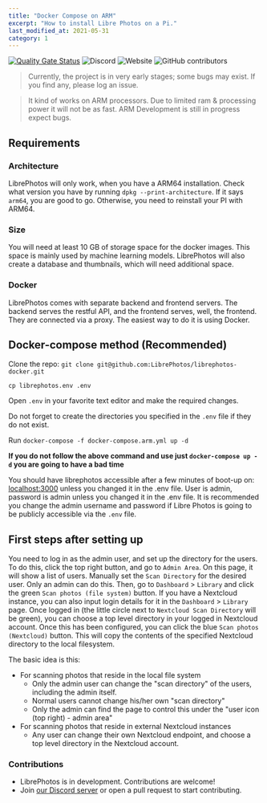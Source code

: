 ```yaml
---
title: "Docker Compose on ARM"
excerpt: "How to install Libre Photos on a Pi."
last_modified_at: 2021-05-31
category: 1
---
```


[![Quality Gate Status](https://sonarcloud.io/api/project_badges/measure?project=LibrePhotos_ownphotos&metric=alert_status)](https://sonarcloud.io/dashboard?id=LibrePhotos_ownphotos) ![Discord](https://img.shields.io/discord/784619049208250388?style=plastic) ![Website](https://img.shields.io/website?down_color=lightgrey&down_message=offline&style=plastic&up_color=blue&up_message=online&url=https%3A%2F%2Flibrephotos.com) ![GitHub contributors](https://img.shields.io/github/contributors/librephotos/librephotos?style=plastic)

> Currently, the project is in very early stages; some bugs may exist. If you find any, please log an issue.

> It kind of works on ARM processors. Due to limited ram & processing power it will not be as fast.
> ARM Development is still in progress expect bugs.

## Requirements

### Architecture

LibrePhotos will only work, when you have a ARM64 installation.
Check what version you have by running `dpkg --print-architecture`. If it says `arm64`, you are good to go. Otherwise,
you need to reinstall your PI with ARM64.

### Size

You will need at least 10 GB of storage space for the docker images. This space is mainly used by machine learning
models. LibrePhotos will also create a database and thumbnails, which will need additional space.

### Docker

LibrePhotos comes with separate backend and frontend servers. The backend serves the restful API, and the frontend
serves, well, the frontend. They are connected via a proxy. The easiest way to do it is using Docker.

## Docker-compose method (Recommended)

Clone the repo: `git clone git@github.com:LibrePhotos/librephotos-docker.git`

`cp librephotos.env .env`

Open `.env` in your favorite text editor and make the required changes.

Do not forget to create the directories you specified in the `.env` file if they do not exist.

Run `docker-compose -f docker-compose.arm.yml up -d`

**If you do not follow the above command and use just `docker-compose up -d` you are going to have a bad time**

You should have librephotos accessible after a few minutes of boot-up on: [localhost:3000](http://localhost:3000) unless
you changed it in the .env file. User is admin, password is admin unless you changed it in the .env file. It is
recommended you change the admin username and password if Libre Photos is going to be publicly accessible via the `.env`
file.

## First steps after setting up

You need to log in as the admin user, and set up the directory for the users. To do this, click the top right button,
and go to `Admin Area`. On this page, it will show a list of users. Manually set the `Scan Directory` for the desired
user. Only an admin can do this. Then, go to `Dashboard` > `Library` and click the green `Scan photos (file system)`
button. If you have a Nextcloud instance, you can also input login details for it in the `Dashboard` > `Library` page.
Once logged in (the little circle next to `Nextcloud Scan Directory` will be green), you can choose a top level
directory in your logged in Nextcloud account. Once this has been configured, you can click the blue `Scan photos
(Nextcloud)` button. This will copy the contents of the specified Nextcloud directory to the local filesystem.

The basic idea is this:

- For scanning photos that reside in the local file system
  - Only the admin user can change the "scan directory" of the users, including the admin itself.
  - Normal users cannot change his/her own "scan directory"
  - Only the admin can find the page to control this under the "user icon (top right) - admin area"
- For scanning photos that reside in external Nextcloud instances
  - Any user can change their own Nextcloud endpoint, and choose a top level directory in the Nextcloud account.

### Contributions

- LibrePhotos is in development. Contributions are welcome!
- Join [our Discord server](https://discord.gg/xwRvtSDGWb) or open a pull request to start contributing.
